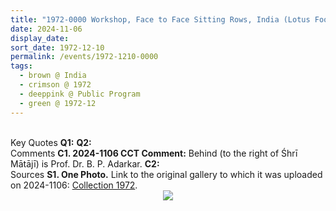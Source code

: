 ```yaml
---
title: "1972-0000 Workshop, Face to Face Sitting Rows, India (Lotus Foot, chappal, smile, hands, touching, white, seeker, Sahaja Yogi, building, windows) (year not sure)"
date: 2024-11-06
display_date: 
sort_date: 1972-12-10
permalink: /events/1972-1210-0000
tags:
  - brown @ India
  - crimson @ 1972
  - deeppink @ Public Program
  - green @ 1972-12
---
```


<br>

<wave-list>
  <list-title color="DarkSeaGreen" width="55">Key Quotes</list-title>
  <list-item color="BlanchedAlmond" width="280"><b>Q1:</b> <i></i></list-item>
  <list-item color="Lavender" width="280"><b>Q2:</b> <i></i></list-item>
</wave-list>

<br>

<wave-list>
  <list-title color="DarkSeaGreen" width="55">Comments</list-title>
  <list-item color="BlanchedAlmond" width="280"><b>C1. 2024-1106 CCT Comment:</b> Behind (to the right of Śhrī Mātājī) is Prof. Dr. B. P. Adarkar.</list-item>
  <list-item color="Lavender" width="280"><b>C2:</b> <i></i></list-item>
</wave-list>

<br>

<wave-list>
  <list-title color="DarkSeaGreen" width="40">Sources</list-title>
  <list-item color="BlanchedAlmond"  width="280"><b>S1. One Photo.</b> Link to the original gallery to which it was uploaded on 2024-1106: <a href="https://eternalmoments.smugmug.com/Collections/Mahipalsingh-Jaisingh-Raul-Collection/1972">Collection 1972</a>.</list-item>
</wave-list>


<div style="text-align: center"><img src="https://pub-bcc3cbe9b1e94ba1ac28915f7a3900fa.r2.dev/1972-0000_Workshop_Face_to_Face_Sitting_Rows_India_(Lotus_Foot_chappal_smile_hands_touching_white_seeker_Sahaja_Yogi_building_windows)_(year_not_sure)_01_(Mahipalsingh_Jaisingh_Raul_Collection_scanned_by_Ankit_Khare).jpg" /></div>